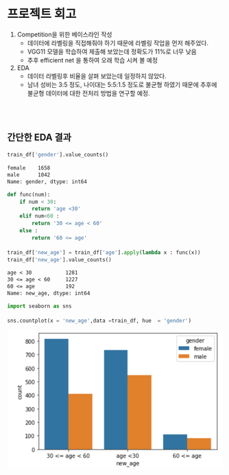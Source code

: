 # 프로젝트 회고

1. Competition을 위한 베이스라인 작성
    - 데이터에 라벨링을 직접해줘야 하기 때문에 라벨링 작업을 먼저 해주었다.
    - VGG11 모델을 학습하여 제출해 보았는데 정확도가 11%로 너무 낮음
    - 추후 efficient net 을 통하여 오래 학습 시켜 볼 예정
2. EDA 
    - 데이터 라벨링후 비율을 살펴 보았는데 일정하지 않았다.
    - 남녀 성비는 3:5 정도, 나이대는 5:5:1.5 정도로 불균형 하였기 때문에 추후에 불균형 데이터에 대한 전처리 방법을 연구할 예정.
    
<br/>
<br/>

## 간단한 EDA 결과


```python
train_df['gender'].value_counts()
```

```
female    1658  
male      1042  
Name: gender, dtype: int64  
```

```python
def func(num):
    if num < 30:
        return 'age <30'
    elif num<60 :
        return '30 <= age < 60'
    else :
        return '60 <= age'

train_df['new_age'] = train_df['age'].apply(lambda x : func(x))
train_df['new_age'].value_counts()
```

```
age < 30           1281  
30 <= age < 60     1227  
60 <= age          192  
Name: new_age, dtype: int64
```

```python
import seaborn as sns

sns.countplot(x = 'new_age',data =train_df, hue  = 'gender')
```
![](그래프.PNG)